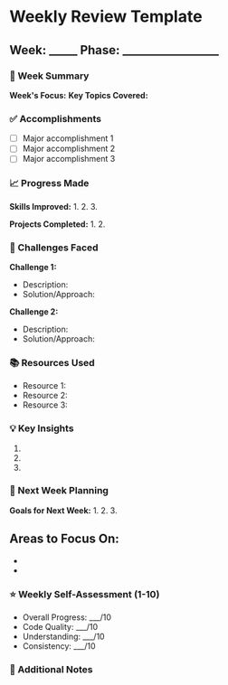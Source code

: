 # Weekly Review Template

## Week: _____ Phase: _________________

### 🎯 Week Summary
**Week's Focus:**
**Key Topics Covered:**

### ✅ Accomplishments
- [ ] Major accomplishment 1
- [ ] Major accomplishment 2
- [ ] Major accomplishment 3

### 📈 Progress Made
**Skills Improved:**
1. 
2. 
3. 

**Projects Completed:**
1. 
2. 

### 🚧 Challenges Faced
**Challenge 1:**
- Description:
- Solution/Approach:

**Challenge 2:**
- Description:
- Solution/Approach:

### 📚 Resources Used
- Resource 1:
- Resource 2:
- Resource 3:

### 💡 Key Insights
1. 
2. 
3. 

### 📅 Next Week Planning
**Goals for Next Week:**
1. 
2. 
3. 

**Areas to Focus On:**
- 
- 
- 

### ⭐ Weekly Self-Assessment (1-10)
- Overall Progress: ___/10
- Code Quality: ___/10
- Understanding: ___/10
- Consistency: ___/10

### 📝 Additional Notes
